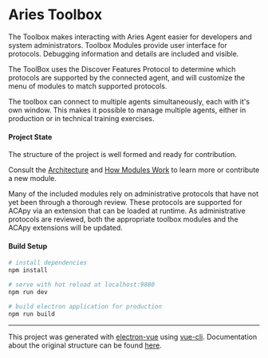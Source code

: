 # Aries Toolbox

The Toolbox makes interacting with Aries Agent easier for developers and system administrators.
Toolbox Modules provide user interface for protocols. Debugging information and details
are included and visible.

The ToolBox uses the Discover Features Protocol to determine which protocols are supported
by the connected agent, and will customize the menu of modules to match supported protocols.

The toolbox can connect to multiple agents simultaneously, each with it's own window. This
makes it possible to manage multiple agents, either in production or in technical training
exercises.

#### Project State

The structure of the project is well formed and ready for contribution.

Consult the [Architecture](architecture.md) and [How Modules Work](howmoduleswork.md) to learn more or contribute a new module.

Many of the included modules rely on administrative protocols that have not yet been through
a thorough review. These protocols are supported for ACApy via an extension that can be loaded at runtime.
As administrative protocols are reviewed, both the appropriate toolbox modules and the ACApy extensions
will be updated.


#### Build Setup

``` bash
# install dependencies
npm install

# serve with hot reload at localhost:9080
npm run dev

# build electron application for production
npm run build


```

---

This project was generated with [electron-vue](https://github.com/SimulatedGREG/electron-vue) using [vue-cli](https://github.com/vuejs/vue-cli). Documentation about the original structure can be found [here](https://simulatedgreg.gitbooks.io/electron-vue/content/index.html).

